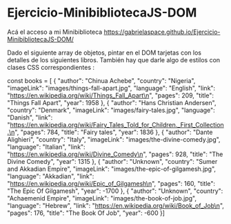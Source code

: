 # Ejercicio-MinibibliotecaJS-DOM
 
Acá el acceso a mi Minibiblioteca https://gabrielaspace.github.io/Ejercicio-MinibibliotecaJS-DOM/

Dado el siguiente array de objetos, pintar en el DOM tarjetas con los detalles de los siguientes libros. También hay que darle algo de estilos con clases CSS correspondientes :

const books = [
  {
    "author": "Chinua Achebe",
    "country": "Nigeria",
    "imageLink": "images/things-fall-apart.jpg",
    "language": "English",
    "link": "https://en.wikipedia.org/wiki/Things_Fall_Apart\n",
    "pages": 209,
    "title": "Things Fall Apart",
    "year": 1958
  },
  {
    "author": "Hans Christian Andersen",
    "country": "Denmark",
    "imageLink": "images/fairy-tales.jpg",
    "language": "Danish",
    "link": "https://en.wikipedia.org/wiki/Fairy_Tales_Told_for_Children._First_Collection.\n",
    "pages": 784,
    "title": "Fairy tales",
    "year": 1836
  },
  {
    "author": "Dante Alighieri",
    "country": "Italy",
    "imageLink": "images/the-divine-comedy.jpg",
    "language": "Italian",
    "link": "https://en.wikipedia.org/wiki/Divine_Comedy\n",
    "pages": 928,
    "title": "The Divine Comedy",
    "year": 1315
  },
  {
    "author": "Unknown",
    "country": "Sumer and Akkadian Empire",
    "imageLink": "images/the-epic-of-gilgamesh.jpg",
    "language": "Akkadian",
    "link": "https://en.wikipedia.org/wiki/Epic_of_Gilgamesh\n",
    "pages": 160,
    "title": "The Epic Of Gilgamesh",
    "year": -1700
  },
  {
    "author": "Unknown",
    "country": "Achaemenid Empire",
    "imageLink": "images/the-book-of-job.jpg",
    "language": "Hebrew",
    "link": "https://en.wikipedia.org/wiki/Book_of_Job\n",
    "pages": 176,
    "title": "The Book Of Job",
    "year": -600
  }]
  

